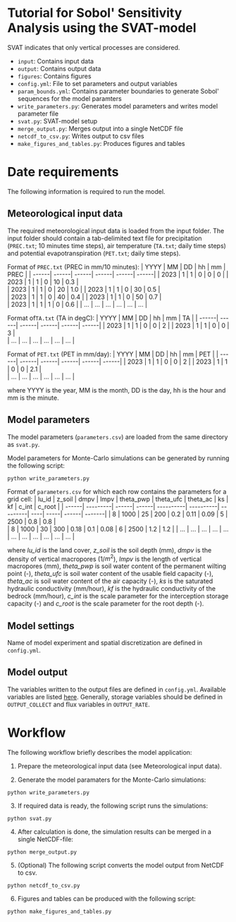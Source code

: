 # Tutorial for Sobol' Sensitivity Analysis using the SVAT-model
SVAT indicates that only vertical processes are considered.

- `input`: Contains input data
- `output`: Contains output data
- `figures`: Contains figures
- `config.yml`: File to set parameters and output variables
- `param_bounds.yml`: Contains parameter boundaries to generate Sobol' sequences for the model paramters
- `write_parameters.py`: Generates model parameters and writes model parameter file
- `svat.py`: SVAT-model setup
- `merge_output.py`: Merges output into a single NetCDF file
- `netcdf_to_csv.py`: Writes output to csv files
- `make_figures_and_tables.py`: Produces figures and tables

# Date requirements

The following information is required to run the model. 

## Meteorological input data
The required meteorological input data is loaded from the input folder. The input folder should contain a tab-delimited text file
for precipitation (`PREC.txt`; 10 minutes time steps), air temperature (`TA.txt`; daily time steps) and potential evapotranspiration (`PET.txt`; daily time steps).

Format of `PREC.txt` (PREC in mm/10 minutes):
| YYYY  | MM    | DD    | hh    | mm    | PREC  |
| ------| ------| ------| ------| ------| ------|
| 2023  | 1     | 1     | 0     | 0     | 0     |
| 2023  | 1     | 1     | 0     | 10    | 0.3   |        
| 2023  | 1     | 1     | 0     | 20    | 1.0   |
| 2023  | 1     | 1     | 0     | 30    | 0.5   |        
| 2023  | 1     | 1     | 0     | 40    | 0.4   |
| 2023  | 1     | 1     | 0     | 50    | 0.7   |        
| 2023  | 1     | 1     | 1     | 0     | 0.6   |
| ...   | ...   | ...   | ...   | ...   | ...   |

Format of`TA.txt` (TA in degC):
| YYYY  | MM    | DD    | hh    | mm    | TA    |
| ------| ------| ------| ------| ------| ------|
| 2023  | 1     | 1     | 0     | 0     | 2     |
| 2023  | 1     | 1     | 0     | 0     | 3     |        
| ...   | ...   | ...   | ...   | ...   | ...   |

Format of `PET.txt` (PET in mm/day):
| YYYY  | MM    | DD    | hh    | mm    | PET   |
| ------| ------| ------| ------| ------| ------|
| 2023  | 1     | 1     | 0     | 0     | 2     |
| 2023  | 1     | 1     | 0     | 0     | 2.1   |        
| ...   | ...   | ...   | ...   | ...   | ...   |


where YYYY is the year, MM is the month, DD is the day, hh is the hour and mm is the minute.

## Model parameters
The model parameters (`parameters.csv`) are loaded from the same directory as `svat.py`.

Model parameters for Monte-Carlo simulations can be generated by running the following script:
```
python write_parameters.py
```

Format of `parameters.csv` for which each row contains the parameters for a grid cell:
| lu_id | z_soil   | dmpv  | lmpv  | theta_pwp | theta_ufc | theta_ac | ks  | kf   | c_int | c_root |
| ------| ---------| ------| ------| ----------| ----------| ---------| ----| -----| ------| -------|
| 8     | 1000     | 25    | 200   | 0.2       | 0.11      | 0.09     | 5   | 2500 | 0.8   | 0.8    |  
| 8     | 1000     | 30    | 300   | 0.18      | 0.1       | 0.08     | 6   | 2500 | 1.2   | 1.2    |
| ...   | ...      | ...   | ...   | ...       | ...       | ...      | ... | ...  | ...   | ...    |

where *lu_id* is the land cover, *z_soil* is the soil depth (mm), *dmpv* is the density of vertical macropores (1/$m^2$), *lmpv* is the length of vertical macropores (mm), *theta_pwp* is soil water content of the permanent wilting point (-), *theta_ufc* is soil water content of the usable field capacity (-), *theta_ac* is soil water content of the air capacity (-), *ks* is the saturated hydraulic conductivity (mm/hour), *kf* is the hydraulic conductivity of the bedrock (mm/hour), *c_int* is the scale parameter for the interception storage capacity (-) and *c_root* is the scale parameter for the root depth (-).

## Model settings
Name of model experiment and spatial discretization are defined in `config.yml`.

## Model output
The variables written to the output files are defined in `config.yml`. Available variables
are listed [here](https://roger.readthedocs.io/en/latest/reference/variables.html#available-variables). Generally, storage variables
should be defined in `OUTPUT_COLLECT` and flux variables in `OUTPUT_RATE`.

# Workflow

The following workflow briefly describes the model application:

1. Prepare the meteorological input data (see Meteorological input data).

2. Generate the model paramaters for the Monte-Carlo simulations:
```
python write_parameters.py
```

3. If required data is ready, the following script runs the simulations:

```
python svat.py
```

4. After calculation is done, the simulation results can be merged in a single NetCDF-file:
```
python merge_output.py
```

5. (Optional) The following script converts the model output from NetCDF to csv.
```
python netcdf_to_csv.py
```

6. Figures and tables can be produced with the following script:
```
python make_figures_and_tables.py
```
